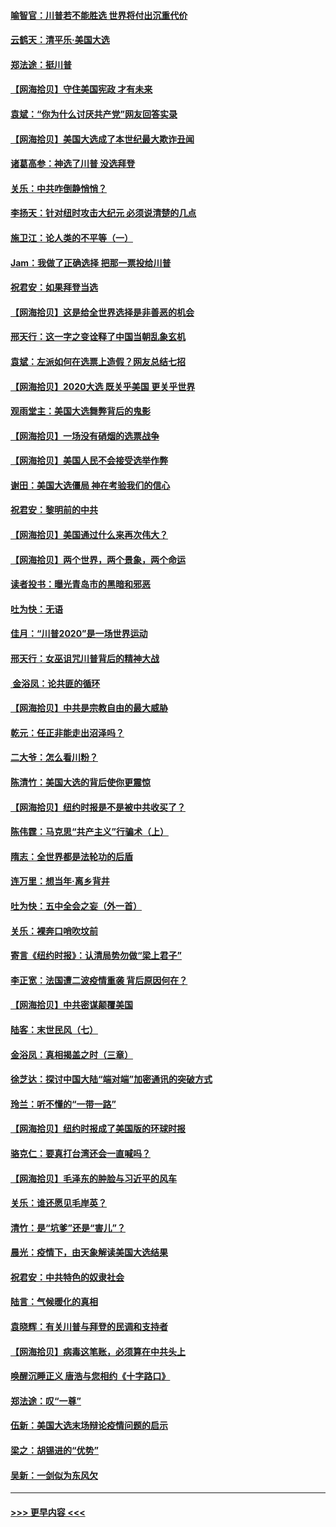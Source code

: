 #### [喻智官：川普若不能胜选 世界将付出沉重代价](../pages/nsc993/n12541352.md?t=11120251) 
#### [云鹤天：清平乐‧美国大选](../pages/nsc993/n12540916.md?t=11120251) 
#### [郑法途：挺川普](../pages/nsc993/n12540898.md?t=11120251) 
#### [【网海拾贝】守住美国宪政 才有未来](../pages/nsc993/n12540423.md?t=11120251) 
#### [袁斌：“你为什么讨厌共产党”网友回答实录](../pages/nsc993/n12540208.md?t=11120251) 
#### [【网海拾贝】美国大选成了本世纪最大欺诈丑闻](../pages/nsc993/n12538029.md?t=11120251) 
#### [诸葛高参：神选了川普 没选拜登](../pages/nsc993/n12537664.md?t=11120251) 
#### [关乐：中共咋倒静悄悄？](../pages/nsc993/n12537615.md?t=11120251) 
#### [李扬天：针对纽时攻击大纪元 必须说清楚的几点](../pages/nsc993/n12536001.md?t=11120251) 
#### [施卫江：论人类的不平等（一）](../pages/nsc993/n12535700.md?t=11120251) 
#### [Jam：我做了正确选择 把那一票投给川普](../pages/nsc993/n12535743.md?t=11120251) 
#### [祝君安：如果拜登当选](../pages/nsc993/n12535726.md?t=11120251) 
#### [【网海拾贝】这是给全世界选择是非善恶的机会](../pages/nsc993/n12535061.md?t=11120251) 
#### [邢天行：这一字之变诠释了中国当朝乱象玄机](../pages/nsc993/n12533446.md?t=11120251) 
#### [袁斌：左派如何在选票上造假？网友总结七招](../pages/nsc993/n12533180.md?t=11120251) 
#### [【网海拾贝】2020大选 既关乎美国 更关乎世界](../pages/nsc993/n12533161.md?t=11120251) 
#### [观雨堂主：美国大选舞弊背后的鬼影](../pages/nsc993/n12533153.md?t=11120251) 
#### [【网海拾贝】一场没有硝烟的选票战争](../pages/nsc993/n12531883.md?t=11120251) 
#### [【网海拾贝】美国人民不会接受选举作弊](../pages/nsc993/n12528850.md?t=11120251) 
#### [谢田：美国大选僵局 神在考验我们的信心](../pages/nsc993/n12527932.md?t=11120251) 
#### [祝君安：黎明前的中共](../pages/nsc993/n12524071.md?t=11120251) 
#### [【网海拾贝】美国通过什么来再次伟大？](../pages/nsc993/n12523844.md?t=11120251) 
#### [【网海拾贝】两个世界，两个景象，两个命运](../pages/nsc993/n12521419.md?t=11120251) 
#### [读者投书：曝光青岛市的黑暗和邪恶](../pages/nsc993/n12520988.md?t=11120251) 
#### [吐为快：无语](../pages/nsc993/n12518588.md?t=11120251) 
#### [佳月：“川普2020”是一场世界运动](../pages/nsc993/n12518581.md?t=11120251) 
#### [邢天行：女巫诅咒川普背后的精神大战](../pages/nsc993/n12517257.md?t=11120251) 
#### [ 金浴凤：论共匪的循环](../pages/nsc993/n12517133.md?t=11120251) 
#### [【网海拾贝】中共是宗教自由的最大威胁](../pages/nsc993/n12516879.md?t=11120251) 
#### [乾元：任正非能走出沼泽吗？](../pages/nsc993/n12515831.md?t=11120251) 
#### [二大爷：怎么看川粉？](../pages/nsc993/n12515820.md?t=11120251) 
#### [陈清竹：美国大选的背后使你更震惊](../pages/nsc993/n12515589.md?t=11120251) 
#### [【网海拾贝】纽约时报是不是被中共收买了？](../pages/nsc993/n12515122.md?t=11120251) 
#### [陈伟霆：马克思“共产主义”行骗术（上）](../pages/nsc993/n12510217.md?t=11120251) 
#### [隋志：全世界都是法轮功的后盾](../pages/nsc993/n12510636.md?t=11120251) 
#### [连万里：想当年‧离乡背井](../pages/nsc993/n12510623.md?t=11120251) 
#### [吐为快：五中全会之妄（外一首）](../pages/nsc993/n12510470.md?t=11120251) 
#### [关乐：裸奔口哨吹坟前](../pages/nsc993/n12510403.md?t=11120251) 
#### [寄言《纽约时报》：认清局势勿做“梁上君子”](../pages/nsc993/n12510042.md?t=11120251) 
#### [李正宽：法国遭二波疫情重袭 背后原因何在？](../pages/nsc993/n12509971.md?t=11120251) 
#### [【网海拾贝】中共密谋颠覆美国](../pages/nsc993/n12509816.md?t=11120251) 
#### [陆客：末世民风（七）](../pages/nsc993/n12507822.md?t=11120251) 
#### [金浴凤：真相揭盖之时（三章）](../pages/nsc993/n12507804.md?t=11120251) 
#### [徐芝达：探讨中国大陆“端对端”加密通讯的突破方式](../pages/nsc993/n12507682.md?t=11120251) 
#### [玲兰：听不懂的“一带一路”](../pages/nsc993/n12507669.md?t=11120251) 
#### [【网海拾贝】纽约时报成了美国版的环球时报](../pages/nsc993/n12507053.md?t=11120251) 
#### [骆克仁：要真打台湾还会一直喊吗？](../pages/nsc993/n12506843.md?t=11120251) 
#### [【网海拾贝】毛泽东的肿脸与习近平的风车](../pages/nsc993/n12504537.md?t=11120251) 
#### [关乐：谁还愿见毛岸英？](../pages/nsc993/n12503866.md?t=11120251) 
#### [清竹：是“坑爹”还是“害儿”？](../pages/nsc993/n12503034.md?t=11120251) 
#### [晨光：疫情下，由天象解读美国大选结果](../pages/nsc993/n12502536.md?t=11120251) 
#### [祝君安：中共特色的奴隶社会](../pages/nsc993/n12501529.md?t=11120251) 
#### [陆言：气候暖化的真相](../pages/nsc993/n12501183.md?t=11120251) 
#### [袁晓辉：有关川普与拜登的民调和支持者](../pages/nsc993/n12500433.md?t=11120251) 
#### [【网海拾贝】病毒这笔账，必须算在中共头上](../pages/nsc993/n12500320.md?t=11120251) 
#### [唤醒沉睡正义 唐浩与您相约《十字路口》](../pages/nsc993/n12497980.md?t=11120251) 
#### [郑法途：叹“一尊”](../pages/nsc993/n12498837.md?t=11120251) 
#### [伍新：美国大选末场辩论疫情问题的启示](../pages/nsc993/n12498829.md?t=11120251) 
#### [梁之：胡锡进的“优势”](../pages/nsc993/n12498780.md?t=11120251) 
#### [吴新：一剑似为东风欠](../pages/nsc993/n12498772.md?t=11120251) 

----
#### [ >>> 更早内容 <<< ](../indexes/nsc993-earlier.md)

